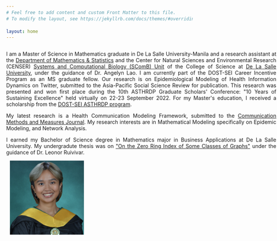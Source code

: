 ```yaml
---
# Feel free to add content and custom Front Matter to this file.
# To modify the layout, see https://jekyllrb.com/docs/themes/#overriding-theme-defaults

layout: home
---
```

<style>
/* Create two unequal columns that floats next to each other */
.column {
  float: left;
}

.left {
  width: 730px;
  text-align: justify;
}

.right {
  width: 200px;
  padding-left: 10px;
}
</style>

<div class="row">
	<div class="column left">
		<p>
		I am a Master of Science in Mathematics graduate in De La Salle University-Manila and a research assistant at the <a href="https://www.dlsu.edu.ph/colleges/cos/departments/mathematics/" target="_blank">Department of Mathematics & Statistics</a> and the Center for Natural Sciences and Environmental Research (CENSER) <a href="https://dlsu-scomb.github.io" target="_blank">Systems and Computational Biology (SComB) Unit</a> of the College of Science at <a href="https://www.dlsu.edu.ph/" target="_blank">De La Salle University</a>, under the guidance of Dr. Angelyn Lao. I am currently part of the DOST-SEI Career Incentive Program as an MS graduate fellow. Our research is on Epidemiological Modeling of Health Information Dynamics on Twitter, submitted to the Asia-Pacific Social Science Review for publication. This research was presented and won first place during the 10th ASTHRDP Graduate Scholars' Conference: "10 Years of Sustaining Excellence" held virtually on 22-23 September 2022. For my Master's education, I received a scholarship from the <a href="https://www.sei.dost.gov.ph/index.php/10-pap/papscholarships/66-accelerated-s-t-human-resource-development-program" target="_blank">DOST-SEI ASTHRDP program</a>.
		</p>
		<p>
		My latest research is a Health Communication Modeling Framework, submitted to the <a href="https://www.tandfonline.com/journals/hcms20" target="_blank"> Communication Methods and Measures Journal</a>. My research interests are in Mathematical Modeling specifically on Epidemic Modeling, and Network Analysis.
		</p>
		<p>
		I earned my Bachelor of Science degree in Mathematics major in Business Applications at De La Salle University. My undergradute thesis was on <a href="https://animorepository.dlsu.edu.ph/etd_bachelors/18569/" target="_blank">"On the Zero Ring Index of Some Classes of Graphs"</a> under the guidance of Dr. Leonor Ruivivar.
		</p>
	</div>
	<div class="column right">
		<img src='/assets/feeroz-yusoph.JPG' width='200' height='200' align='left' />
	</div>
</div>
